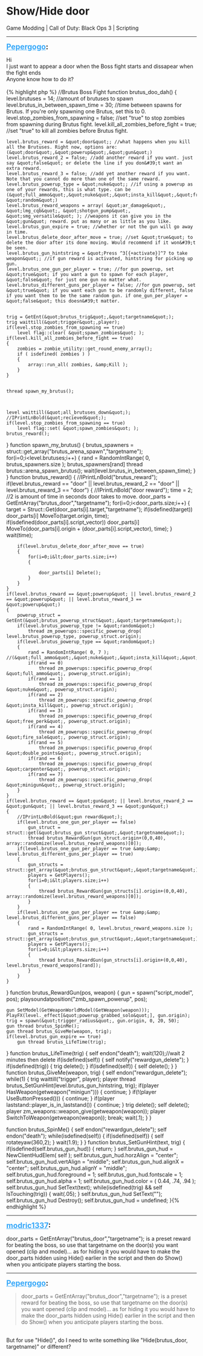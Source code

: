 # Show/Hide door
Game Modding | Call of Duty: Black Ops 3 | Scripting

---
<strong style="font-size: 1.4em;"><span style="text-decoration: underline;text-decoration-color: #34a7f9;"><span style="color:#34a7f9;">Pepergogo</span></span>:</strong>

<p>Hi<br />I just want to appear a door when the Boss fight starts and dissapear when the fight ends<br />Anyone know how to do it?<br /><br />{% highlight php %}
//Brutus Boss Fight
function brutus_doo_dah()
{
    level.brutuses = 14; //amount of brutuses to spawn
    level.brutus_in_between_spawn_time = 30; //time between spawns for Brutus. If you&#39;re only spawning one Brutus, set this to 0.
    level.stop_zombies_from_spawning = false; //set &quot;true&quot; to stop zombies from spawning during Brutus fight.
    level.kill_all_zombies_before_fight = true; //set &quot;true&quot; to kill all zombies before Brutus fight.

    level.brutus_reward = &quot;door&quot;; //what happens when you kill all the Brutuses. Right now, options are: (&quot;door&quot;,&quot;powerup&quot;,&quot;gun&quot;)
    level.brutus_reward_2 = false; //add another reward if you want. just say &quot;false&quot; or delete the line if you don&#39;t want an extra reward.
    level.brutus_reward_3 = false; //add yet another reward if you want. Note that you cannot do more than one of the same reward.
    level.brutus_powerup_type = &quot;nuke&quot;; //if using a powerup as one of your rewards, this is what type. can be (&quot;full_ammo&quot;,&quot;nuke&quot;,&quot;insta_kill&quot;,&quot;free_perk&quot;,&quot;fire_sale&quot;,&quot;double_points&quot;,&quot;carpenter&quot;,&quot;minigun&quot;,and &quot;random&quot;)
    level.brutus_reward_weapons = array( &quot;ar_damage&quot;, &quot;lmg_cqb&quot;, &quot;shotgun_pump&quot;, &quot;smg_versatile&quot; ); //weapons it can give you in the &quot;gun&quot; reward. put as many or as little as you like.
    level.brutus_gun_expire = true; //whether or not the gun will go away in time.
    level.brutus_delete_door_after_move = true; //set &quot;true&quot; to delete the door after its done moving. Would recommend if it won&#39;t be seen.
    level.brutus_gun_hintstring = &quot;Press ^3[{+activate}]^7 to take weapon&quot;; //if gun reward is activated, hintstring for picking up gun.
    level.brutus_one_gun_per_player = true; //for gun powerup, set &quot;true&quot; if you want a gun to spawn for each player, &quot;false&quot; for just one gun no matter what.
    level.brutus_different_guns_per_player = false; //for gun powerup, set &quot;true&quot; if you want each gun to be randomly different, false if you want them to be the same random gun. if one_gun_per_player = &quot;false&quot; this doesn&#39;t matter.
    
    
    trig = GetEnt(&quot;brutus_trig&quot;,&quot;targetname&quot;);
    trig waittill(&quot;trigger&quot;,player);
    if(level.stop_zombies_from_spawning == true)
        level flag::clear( &quot;spawn_zombies&quot; );
    if(level.kill_all_zombies_before_fight == true)
    {
        zombies = zombie_utility::get_round_enemy_array();
        if ( isdefined( zombies ) )
        {
            array::run_all( zombies, &amp;Kill );
        }
    }
    
    
    thread spawn_my_brutus();   
    
    
    
    level waittill(&quot;all_brutuses_down&quot;);
    //IPrintLnBold(&quot;recieved&quot;);
    if(level.stop_zombies_from_spawning == true)
        level flag::set( &quot;spawn_zombies&quot; );
    brutus_reward();
}
function spawn_my_brutus()
{
    brutus_spawners =  struct::get_array(&quot;brutus_arena_spawn&quot;,&quot;targetname&quot;);
    for(i=0;i&lt;level.brutuses;i++)
    {
        rand = RandomIntRange( 0, brutus_spawners.size );
        brutus_spawners[rand] thread brutus::arena_spawn_brutus();
        wait(level.brutus_in_between_spawn_time);
    }
}
function brutus_reward()
{
    //IPrintLnBold(&quot;brutus_reward&quot;);
    if(level.brutus_reward == &quot;door&quot; || level.brutus_reward_2 == &quot;door&quot; || level.brutus_reward_3 == &quot;door&quot;)
    {
        //IPrintLnBold(&quot;door reward&quot;);
        time = 2; //2 is amount of time in seconds door takes to move.
        door_parts = GetEntArray(&quot;brutus_door&quot;,&quot;targetname&quot;);
        for(i=0;i&lt;door_parts.size;i++)
        {
            target = Struct::Get(door_parts[i].target,&quot;targetname&quot;);
            if(isdefined(target))
                door_parts[i] MoveTo(target.origin, time);
            if(isdefined(door_parts[i].script_vector))
                door_parts[i] MoveTo(door_parts[i].origin + (door_parts[i].script_vector), time);
        }
        wait(time);
        
        if(level.brutus_delete_door_after_move == true)
        {
            for(i=0;i&lt;door_parts.size;i++)
            {
                
                door_parts[i] Delete();
            }
        }
    }
    if(level.brutus_reward == &quot;powerup&quot; || level.brutus_reward_2 == &quot;powerup&quot; || level.brutus_reward_3 == &quot;powerup&quot;)
    {
        powerup_struct = GetEnt(&quot;brutus_powerup_struct&quot;,&quot;targetname&quot;);
        if(level.brutus_powerup_type != &quot;random&quot;)
            thread zm_powerups::specific_powerup_drop( level.brutus_powerup_type, powerup_struct.origin);
        if(level.brutus_powerup_type == &quot;random&quot;)
        {
            rand = RandomIntRange( 0, 7 ); //(&quot;full_ammo&quot;,&quot;nuke&quot;,&quot;insta_kill&quot;,&quot;free_perk&quot;,&quot;fire_sale&quot;,&quot;double_points&quot;,&quot;carpenter&quot;,&quot;minigun&quot;)
            if(rand == 0)
                thread zm_powerups::specific_powerup_drop( &quot;full_ammo&quot;, powerup_struct.origin);
            if(rand == 1)
                thread zm_powerups::specific_powerup_drop( &quot;nuke&quot;, powerup_struct.origin);
            if(rand == 2)
                thread zm_powerups::specific_powerup_drop( &quot;insta_kill&quot;, powerup_struct.origin);
            if(rand == 3)
                thread zm_powerups::specific_powerup_drop( &quot;free_perk&quot;, powerup_struct.origin);
            if(rand == 4)
                thread zm_powerups::specific_powerup_drop( &quot;fire_sale&quot;, powerup_struct.origin);
            if(rand == 5)
                thread zm_powerups::specific_powerup_drop( &quot;double_points&quot;, powerup_struct.origin);
            if(rand == 6)
                thread zm_powerups::specific_powerup_drop( &quot;carpenter&quot;, powerup_struct.origin);
            if(rand == 7)
                thread zm_powerups::specific_powerup_drop( &quot;minigun&quot;, powerup_struct.origin);
        }
    }
    if(level.brutus_reward == &quot;gun&quot; || level.brutus_reward_2 == &quot;gun&quot; || level.brutus_reward_3 == &quot;gun&quot;)
    {
        //IPrintLnBold(&quot;gun reward&quot;);
        if(level.brutus_one_gun_per_player == false)
            gun_struct = struct::get(&quot;brutus_gun_struct&quot;,&quot;targetname&quot;);
            thread brutus_RewardGun(gun_struct.origin+(0,0,40), array::randomize(level.brutus_reward_weapons)[0]);
        if(level.brutus_one_gun_per_player == true &amp;&amp; level.brutus_different_guns_per_player == true)
        {
            gun_structs = struct::get_array(&quot;brutus_gun_struct&quot;,&quot;targetname&quot;);
            players = GetPlayers();
            for(i=0;i&lt;players.size;i++)
            {
                thread brutus_RewardGun(gun_structs[i].origin+(0,0,40), array::randomize(level.brutus_reward_weapons)[0]);
            }
        }
        if(level.brutus_one_gun_per_player == true &amp;&amp; level.brutus_different_guns_per_player == false)
        {
            rand = RandomIntRange( 0, level.brutus_reward_weapons.size );
            gun_structs = struct::get_array(&quot;brutus_gun_struct&quot;,&quot;targetname&quot;);
            players = GetPlayers();
            for(i=0;i&lt;players.size;i++)
            {
                thread brutus_RewardGun(gun_structs[i].origin+(0,0,40), level.brutus_reward_weapons[rand]);
            }
        }
    }
}
function brutus_RewardGun(pos, weapon)
{
    gun = spawn(&quot;script_model&quot;, pos);
    playsoundatposition(&quot;zmb_spawn_powerup&quot;, pos);
    
    gun SetModel(GetWeaponWorldModel(GetWeapon(weapon)));
    PlayFX(level._effect[&quot;powerup_grabbed_solo&quot;], gun.origin);
    trig = spawn(&quot;trigger_radius&quot;, gun.origin, 0, 20, 50);
    gun thread brutus_SpinMe();
    gun thread brutus_GiveMe(weapon, trig);
    if(level.brutus_gun_expire == true)
        gun thread brutus_LifeTime(trig);
}
function brutus_LifeTime(trig)
{
    self endon(&quot;death&quot;);
    wait(120);//wait 2 minutes then delete
    if(isdefined(self))
    {
        self notify(&quot;rewardgun_delete&quot;);
    }
    if(isdefined(trig))
    {
        trig delete();
    }
    if(isdefined(self))
    {
        self delete();
    }
}
function brutus_GiveMe(weapon, trig)
{
    self endon(&quot;rewardgun_delete&quot;);
    while(1)
    {
        trig waittill(&quot;trigger&quot;, player);
        player thread brutus_SetGunHint(level.brutus_gun_hintstring, trig);
        if(player HasWeapon(getweapon(&quot;minigun&quot;)))
        {
            continue;
        }
        if(!(player UseButtonPressed()))
        {
            continue;
        }
        if(player laststand::player_is_in_laststand())
        {
            continue;
        }
        trig delete();
        self delete();
        player zm_weapons::weapon_give(getweapon(weapon));
        player SwitchToWeapon(getweapon(weapon));
        break;
        wait(.1);
    }
}

function brutus_SpinMe()
{
    self endon(&quot;rewardgun_delete&quot;);
    self endon(&quot;death&quot;);
    while(isdefined(self))
    {
        if(isdefined(self))
        {
            self rotateyaw(360,2);
        }
        wait(1.9);
    }
}
function brutus_SetGunHint(text, trig)
{
    if(isdefined(self.brutus_gun_hud))
    {
        return;
    }
    self.brutus_gun_hud = NewClientHudElem( self );
    self.brutus_gun_hud.horzAlign = &quot;center&quot;;
    self.brutus_gun_hud.vertAlign = &quot;middle&quot;;
    self.brutus_gun_hud.alignX = &quot;center&quot;;
    self.brutus_gun_hud.alignY = &quot;middle&quot;;
    self.brutus_gun_hud.foreground = 1;
    self.brutus_gun_hud.fontscale = 1;
    self.brutus_gun_hud.alpha = 1;
    self.brutus_gun_hud.color = ( 0.44, .74, .94 );
    self.brutus_gun_hud SetText(text);
    while(isdefined(trig) &amp;&amp; self IsTouching(trig))
    {
        wait(.05);
    }
    self.brutus_gun_hud SetText(&quot;&quot;);
    self.brutus_gun_hud Destroy();
    self.brutus_gun_hud = undefined;
}{% endhighlight %}
</p>

---
<strong style="font-size: 1.4em;"><span style="text-decoration: underline;text-decoration-color: #34a7f9;"><span style="color:#34a7f9;">modric1337</span></span>:</strong>

<p>door_parts = GetEntArray(&quot;brutus_door&quot;,&quot;targetname&quot;);    is a preset reward for beating the boss, so use that targetname on the door(s) you want opened (clip and model)... as for hiding it you would have to make the door_parts hidden using Hide() earlier in the script and then do Show() when you anticipate players starting the boss.</p>

---
<strong style="font-size: 1.4em;"><span style="text-decoration: underline;text-decoration-color: #34a7f9;"><span style="color:#34a7f9;">Pepergogo</span></span>:</strong>

<p><blockquote>door_parts = GetEntArray(&quot;brutus_door&quot;,&quot;targetname&quot;);    is a preset reward for beating the boss, so use that targetname on the door(s) you want opened (clip and model)... as for hiding it you would have to make the door_parts hidden using Hide() earlier in the script and then do Show() when you anticipate players starting the boss.<br /></blockquote><br />But for use &quot;Hide()&quot;, do I need to write something like &quot;Hide(brutus_door, targetname)&quot; or different?</p>
